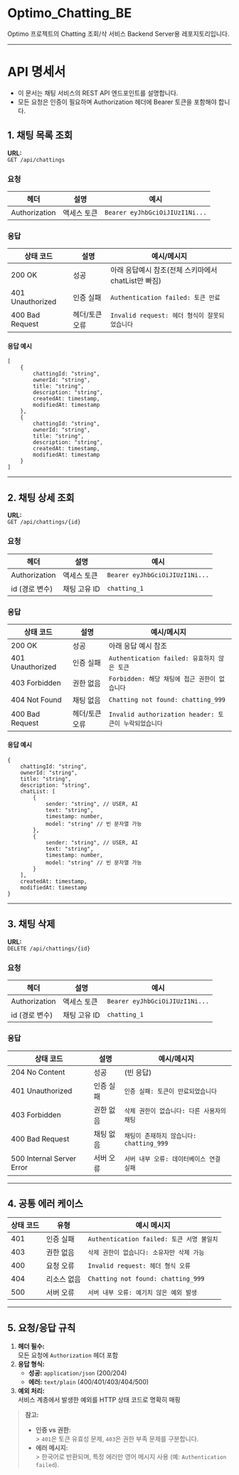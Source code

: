 # Optimo_Chatting_BE

Optimo 프로젝트의 Chatting 조회/삭 서비스 Backend Server용 레포지토리입니다.

---

# API 명세서
- 이 문서는 채팅 서비스의 REST API 엔드포인트를 설명합니다. 
- 모든 요청은 인증이 필요하며 Authorization 헤더에 Bearer 토큰을 포함해야 합니다.

## 1. 채팅 목록 조회

**URL:**  
`GET /api/chattings`

### 요청

| 헤더             | 설명            | 예시                     |
|------------------|----------------|--------------------------|
| Authorization    | 액세스 토큰    | `Bearer eyJhbGciOiJIUzI1Ni...` |

### 응답

| 상태 코드         | 설명          | 예시/메시지                            |
|------------------|---------------|-----------------------------------|
| 200 OK           | 성공          | 아래 응답예시 참조(전체 스키마에서 chatList만 빠짐) |
| 401 Unauthorized | 인증 실패     | `Authentication failed: 토큰 만료`    |
| 400 Bad Request  | 헤더/토큰 오류 | `Invalid request: 헤더 형식이 잘못되었습니다` |

#### 응답 예시
```
[
    {
        chattingId: "string",
        ownerId: "string",
        title: "string",
        description: "string",
        createdAt: timestamp,
        modifiedAt: timestamp
    },
    {
        chattingId: "string",
        ownerId: "string",
        title: "string",
        description: "string",
        createdAt: timestamp,
        modifiedAt: timestamp
    }
]
```


---

## 2. 채팅 상세 조회

**URL:**  
`GET /api/chattings/{id}`

### 요청

| 헤더             | 설명            | 예시                     |
|------------------|----------------|--------------------------|
| Authorization    | 액세스 토큰    | `Bearer eyJhbGciOiJIUzI1Ni...` |
| id (경로 변수)   | 채팅 고유 ID   | `chatting_1`             |

### 응답

| 상태 코드         | 설명          | 예시/메시지      |
|------------------|---------------|-------------|
| 200 OK           | 성공          | 아래 응답 예시 참조 |
| 401 Unauthorized | 인증 실패     | `Authentication failed: 유효하지 않은 토큰` |
| 403 Forbidden    | 권한 없음     | `Forbidden: 해당 채팅에 접근 권한이 없습니다` |
| 404 Not Found    | 채팅 없음     | `Chatting not found: chatting_999` |
| 400 Bad Request  | 헤더/토큰 오류 | `Invalid authorization header: 토큰이 누락되었습니다` |

#### 응답 예시
```
{
	chattingId: "string",
	ownerId: "string",
	title: "string",
	description: "string",
	chatList: [
		{
			sender: "string", // USER, AI
			text: "string",
			timestamp: number,
			model: "string" // 빈 문자열 가능
		},
		{
			sender: "string", // USER, AI
			text: "string",
			timestamp: number,
			model: "string" // 빈 문자열 가능
		}
	],
	createdAt: timestamp,
	modifiedAt: timestamp
}
```


---

## 3. 채팅 삭제

**URL:**  
`DELETE /api/chattings/{id}`

### 요청

| 헤더             | 설명            | 예시                     |
|------------------|----------------|--------------------------|
| Authorization    | 액세스 토큰    | `Bearer eyJhbGciOiJIUzI1Ni...` |
| id (경로 변수)   | 채팅 고유 ID   | `chatting_1`             |

### 응답

| 상태 코드         | 설명          | 예시/메시지 |
|------------------|---------------|-------------|
| 204 No Content   | 성공          | (빈 응답)   |
| 401 Unauthorized | 인증 실패     | `인증 실패: 토큰이 만료되었습니다` |
| 403 Forbidden    | 권한 없음     | `삭제 권한이 없습니다: 다른 사용자의 채팅` |
| 400 Bad Request  | 채팅 없음     | `채팅이 존재하지 않습니다: chatting_999` |
| 500 Internal Server Error | 서버 오류 | `서버 내부 오류: 데이터베이스 연결 실패` |

---

## 4. 공통 에러 케이스

| 상태 코드 | 유형         | 예시 메시지                       |
|-----------|--------------|-----------------------------------|
| 401       | 인증 실패    | `Authentication failed: 토큰 서명 불일치` |
| 403       | 권한 없음    | `삭제 권한이 없습니다: 소유자만 삭제 가능` |
| 400       | 요청 오류    | `Invalid request: 헤더 형식 오류` |
| 404       | 리소스 없음  | `Chatting not found: chatting_999` |
| 500       | 서버 오류    | `서버 내부 오류: 예기치 않은 예외 발생` |

---

## 5. 요청/응답 규칙

1. **헤더 필수:**  
   모든 요청에 `Authorization` 헤더 포함
2. **응답 형식:**
    - **성공:** `application/json` (200/204)
    - **에러:** `text/plain` (400/401/403/404/500)
3. **예외 처리:**  
   서비스 계층에서 발생한 예외를 HTTP 상태 코드로 명확히 매핑

> **참고:**
> - **인증 vs 권한:**  
    >   `401`은 토큰 유효성 문제, `403`은 권한 부족 문제를 구분합니다.
> - **에러 메시지:**  
    >   한국어로 반환되며, 특정 에러만 영어 메시지 사용 (예: `Authentication failed`).